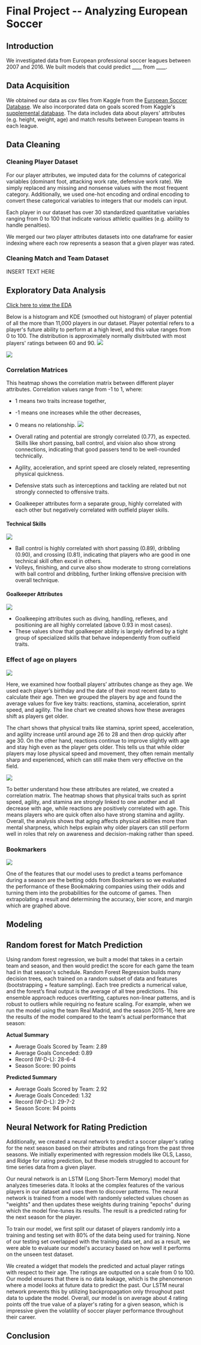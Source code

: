 
# Final Project -- Analyzing European Soccer 

## Introduction
We investigated data from European professional soccer leagues between 2007 and 2016. We built models that could predict ____ from ____. 

## Data Acquisition
We obtained our data as csv files from Kaggle from the [European Soccer Database](https://www.kaggle.com/datasets/hugomathien/soccer). We also incorporated data on goals scored from Kaggle's [supplemental database](https://www.kaggle.com/datasets/jiezi2004/soccer). The data includes data about players' attributes (e.g. height, weight, age) and match results between European teams in each league. 

## Data Cleaning
### Cleaning Player Dataset
For our player attributes, we imputed data for the columns of categorical variables (dominant foot, attacking work rate, defensive work rate). We simply replaced any missing and nonsense values with the most frequent category. Additionally, we used one-hot encoding and ordinal encoding to convert these categorical variables to integers that our models can input. 

Each player in our dataset has over 30 standardized quantitative variables ranging from 0 to 100 that indicate various athletic qualities (e.g. abiility to handle penalties). 

We merged our two player attributes datasets into one dataframe for easier indexing where each row represents a season that a given player was rated. 

### Cleaning Match and Team Dataset
INSERT TEXT HERE


## Exploratory Data Analysis

[Click here to view the EDA](index.html)

Below is a histogram and KDE (smoothed out histogram) of player potential of all the more than 11,000 players in our dataset. Player potential refers to a player's future ability to perform at a high level, and this value ranges from 0 to 100. The distribution is approximately normally disitrbuted with most players' ratings between 60 and 90. 
![](PotentialHistogram(Normal).jpg#center)

![](favored_team_win_probability.png#center)

### Correlation Matrices

This heatmap shows the correlation matrix between different player attributes. Correlation values range from -1 to 1, where:
- 1 means two traits increase together,
- -1 means one increases while the other decreases,
- 0 means no relationship.
![](Correlation_Matrix.png#center)

- Overall rating and potential are strongly correlated (0.77), as expected. Skills like short passing, ball control, and vision also show strong connections, indicating that good passers tend to be well-rounded technically.
- Agility, acceleration, and sprint speed are closely related, representing physical quickness.
- Defensive stats such as interceptions and tackling are related but not strongly connected to offensive traits.
- Goalkeeper attributes form a separate group, highly correlated with each other but negatively correlated with outfield player skills.


#### Technical Skills
![](heatmap.png#center) 
- Ball control is highly correlated with short passing (0.89), dribbling (0.90), and crossing (0.81), indicating that players who are good in one technical skill often excel in others.
- Volleys, finishing, and curve also show moderate to strong correlations with ball control and dribbling, further linking offensive precision with overall technique.

#### Goalkeeper Attributes
![](heatmap2.png#center)
- Goalkeeping attributes such as diving, handling, reflexes, and positioning are all highly correlated (above 0.93 in most cases).
- These values show that goalkeeper ability is largely defined by a tight group of specialized skills that behave independently from outfield traits.


### Effect of age on players

![](attributevsage.png)

Here, we examined how football players’ attributes change as they age. We used each player’s birthday and the date of their most recent data to calculate their age. Then we grouped the players by age and found the average values for five key traits: reactions, stamina, acceleration, sprint speed, and agility. The line chart we created shows how these averages shift as players get older.

The chart shows that physical traits like stamina, sprint speed, acceleration, and agility increase until around age 26 to 28 and then drop quickly after age 30. On the other hand, reactions continue to improve slightly with age and stay high even as the player gets older. This tells us that while older players may lose physical speed and movement, they often remain mentally sharp and experienced, which can still make them very effective on the field.

![](cormatrix.png)

To better understand how these attributes are related, we created a correlation matrix. The heatmap shows that physical traits such as sprint speed, agility, and stamina are strongly linked to one another and all decrease with age, while reactions are positively correlated with age. This means players who are quick often also have strong stamina and agility. Overall, the analysis shows that aging affects physical abilities more than mental sharpness, which helps explain why older players can still perform well in roles that rely on awareness and decision-making rather than speed.

### Bookmarkers

![](BookmarkerEvaluations.png)

One of the features that our model uses to predict a teams perfomance during a season are the betting odds from Bookmarkers so we evaluated the performance of these Bookmakring companies using their odds and turning them into the probabilities for the outcome of games. Then extrapolating a result and determining the accuracy, bier score, and margin which are graphed above.

## Modeling

## Random forest for Match Prediction
Using random forest regression, we built a model that takes in a certain team and season, and then would predict the score for each game the team had in that season's schedule. Random Forest Regression builds many decision trees, each trained on a random subset of data and features (bootstrapping + feature sampling). Each tree predicts a numerical value, and the forest’s final output is the average of all tree predictions. This ensemble approach reduces overfitting, captures non-linear patterns, and is robust to outliers while requiring no feature scaling. For example, when we run the model using the team Real Madrid, and the season 2015-16, here are the results of the model compared to the team's actual performance that season:

**Actual Summary**
- Average Goals Scored by Team: 2.89
- Average Goals Conceded: 0.89
- Record (W-D-L): 28-6-4
- Season Score: 90 points
  
**Predicted Summary**
- Average Goals Scored by Team: 2.92
- Average Goals Conceded: 1.32
- Record (W-D-L): 29-7-2
- Season Score: 94 points

## Neural Network for Rating Prediction 
Additionally, we created a neural network to predict a soccer player's rating for the next season based on their attributes and ratings from the past three seasons. We initially experimented with regression models like OLS, Lasso, and Ridge for rating prediction, but these models struggled to account for time series data from a given player. 

Our neural network is an LSTM (Long Short-Term Memory) model that analyzes timeseries data. It looks at the complex features of the various players in our dataset and uses them to discover patterns. The neural network is trained from a model with randomly selected values chosen as "weights" and then updates these weights during training "epochs" during which the model fine-tunes its results. The result is a predicted rating for the next season for the player. 

To train our model, we first split our dataset of players randomly into a training and testing set with 80% of the data being used for training. None of our testing set overlapped with the training data set, and as a result, we were able to evaluate our model's accuracy based on how well it performs on the unseen test dataset. 

We created a widget that models the predicted and actual player ratings with respect to their age. The ratings are outputted on a scale from 0 to 100. Our model ensures that there is no data leakage, which is the phenomenon where a model looks at future data to predict the past. Our LSTM neural network prevents this by utilizing backpropagation only throughout past data to update the model. Overall, our model is on average about 4 rating points off the true value of a player's rating for a given season, which is impressive given the volatility of soccer player performance throughout their career. 

## Conclusion
